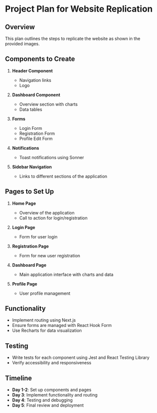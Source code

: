 # Project Plan for Website Replication

## Overview
This plan outlines the steps to replicate the website as shown in the provided images.

## Components to Create
1. **Header Component**
   - Navigation links
   - Logo

2. **Dashboard Component**
   - Overview section with charts
   - Data tables

3. **Forms**
   - Login Form
   - Registration Form
   - Profile Edit Form

4. **Notifications**
   - Toast notifications using Sonner

5. **Sidebar Navigation**
   - Links to different sections of the application

## Pages to Set Up
1. **Home Page**
   - Overview of the application
   - Call to action for login/registration

2. **Login Page**
   - Form for user login

3. **Registration Page**
   - Form for new user registration

4. **Dashboard Page**
   - Main application interface with charts and data

5. **Profile Page**
   - User profile management

## Functionality
- Implement routing using Next.js
- Ensure forms are managed with React Hook Form
- Use Recharts for data visualization

## Testing
- Write tests for each component using Jest and React Testing Library
- Verify accessibility and responsiveness

## Timeline
- **Day 1-2**: Set up components and pages
- **Day 3**: Implement functionality and routing
- **Day 4**: Testing and debugging
- **Day 5**: Final review and deployment
